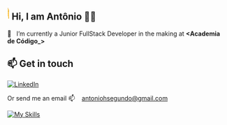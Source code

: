 ## <img src="https://raw.githubusercontent.com/ABSphreak/ABSphreak/master/gifs/Hi.gif" height="32px" width="5px"> Hi, I am **Antônio** 👨‍💻

🌱&nbsp;&nbsp;&nbsp;I’m currently a Junior FullStack Developer in the making at **<Academia de Código_>**

## 📫 Get in touch
[![LinkedIn](https://img.shields.io/badge/LinkedIn-0077B5?style=for-the-badge&logo=linkedin&logoColor=white)](https://in.linkedin.com/in/adnanazmee)

Or send me an email 📫&nbsp;&nbsp;&nbsp; antoniohsegundo@gmail.com

[![My Skills](https://skillicons.dev/icons?i=idea,java,js,ts,html,css,git,mysql,maven,jquery,ps)](https://skillicons.dev)
